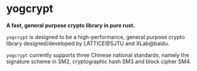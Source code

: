 # yogcrypt

**A fast, general purpose crypto library in pure rust.**

`yogcrypt` is designed to be a high-performance, general purpose crypto library designed/developed by LATTICE@SJTU and XLab@baidu.

`yogcrypt` currently supports three Chinese national standards, namely the signature scheme in SM2, cryptographic hash SM3 and block cipher SM4.

